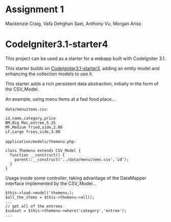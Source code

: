 # Assignment 1

Mackenzie Craig, Vafa Dehghan Saei, Anthony Vu, Morgan Ariss

# CodeIgniter3.1-starter4

This project can be used as a starter for a webapp built with CodeIgniter 3.1.

This starter builds on [CodeIgniter3.1-starter3](https://github.com/jedi-academy/CodeIgniter3.1-starter3), adding an entity model and enhancing the collection models to use it.

This starter adds a rich persistent data abstraction, initially in the form of the CSV_Model.

An example, using menu items at a fast food place...

`data/menuitems.csv`:

```
id,name,category,price
BM,Big Mac,entree,5.25
MF,Medium fried,side,2.00
LF,Large fries,side,3.00
```

`application/models/themenu.php`:

```
class Themenu extends CSV_Model {
  function __construct() {
    parent::__construct('../data/menuitems.csv','id');
  }
}
```

Usage inside some controller, taking advantage of the DataMapper interface implemented by the CSV_Model...

```
$this->load->model('themenu;);
$all_the_items = $this->themenu->all();
...
// get all of the entrees
$subset = $this->themenu->where('category','entree');
...
```
